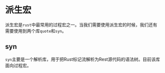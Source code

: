 # 派生宏

派生宏是`rust`中最常用的过程宏之一。当我们需要使用派生宏的时候，我们还有需要使用到两个库`quote`和`syn`。

## syn

`syn`主要是一个解析库，用于把Rust标记流解析为Rest源代码的语法树。目前该库面向过程宏。
